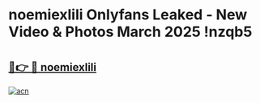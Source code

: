 # noemiexlili Onlyfans Leaked - New Video & Photos March 2025 !nzqb5

# <h2><a href="https://4g11ug.iuczelnia.edu.pl?title=noemiexlili&ref=nzqb5">🔗👉 🔴 noemiexlili</a></h2>

[![acn](https://github.com/user-attachments/assets/0f9c940e-d8b0-45ae-aac7-cd30a18b3e1c)](https://4g11ug.iuczelnia.edu.pl?title=noemiexlili&ref=nzqb5)

